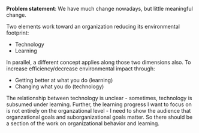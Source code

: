 **Problem statement**: We have much change nowadays, but little meaningful change.

Two elements work toward an organization reducing its environmental footprint:

* Technology
* Learning

In parallel, a different concept applies along those two dimensions also. To increase efficiency/decrease environmental impact through:

* Getting better at what you do (learning)
* Changing what you do (technology)

The relationship between technology is unclear - sometimes, technology is subsumed under learning. Further, the learning progress I want to focus on is not entirely on the organzational level - I need to show the audience that organzational goals and suborganizational goals matter. So there should be a section of the work on organizational behavior and learning.